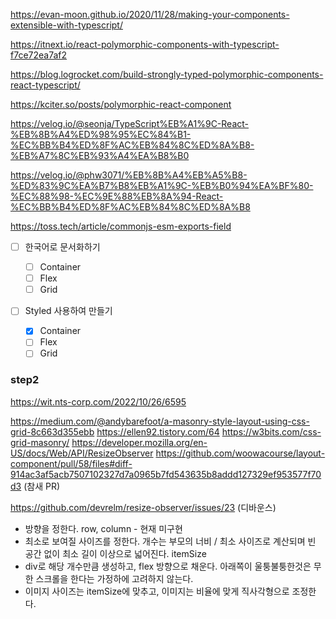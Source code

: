 https://evan-moon.github.io/2020/11/28/making-your-components-extensible-with-typescript/

https://itnext.io/react-polymorphic-components-with-typescript-f7ce72ea7af2

https://blog.logrocket.com/build-strongly-typed-polymorphic-components-react-typescript/

https://kciter.so/posts/polymorphic-react-component

https://velog.io/@seonja/TypeScript%EB%A1%9C-React-%EB%8B%A4%ED%98%95%EC%84%B1-%EC%BB%B4%ED%8F%AC%EB%84%8C%ED%8A%B8-%EB%A7%8C%EB%93%A4%EA%B8%B0

https://velog.io/@phw3071/%EB%8B%A4%EB%A5%B8-%ED%83%9C%EA%B7%B8%EB%A1%9C-%EB%B0%94%EA%BF%80-%EC%88%98-%EC%9E%88%EB%8A%94-React-%EC%BB%B4%ED%8F%AC%EB%84%8C%ED%8A%B8

https://toss.tech/article/commonjs-esm-exports-field

- [ ] 한국어로 문서화하기

  - [ ] Container
  - [ ] Flex
  - [ ] Grid

- [ ] Styled 사용하여 만들기

  - [x] Container
  - [ ] Flex
  - [ ] Grid

### step2

https://wit.nts-corp.com/2022/10/26/6595

https://medium.com/@andybarefoot/a-masonry-style-layout-using-css-grid-8c663d355ebb https://ellen92.tistory.com/64 https://w3bits.com/css-grid-masonry/ https://developer.mozilla.org/en-US/docs/Web/API/ResizeObserver https://github.com/woowacourse/layout-component/pull/58/files#diff-914ac3af5acb7507102327d7a0965b7fd543635b8addd127329ef953577f70d3 (참새 PR)

https://github.com/devrelm/resize-observer/issues/23 (디바운스)

- 방향을 정한다. row, column - 현재 미구현
- 최소로 보여질 사이즈를 정한다. 개수는 부모의 너비 / 최소 사이즈로 계산되며 빈 공간 없이 최소 길이 이상으로 넓어진다. itemSize
- div로 해당 개수만큼 생성하고, flex 방향으로 채운다. 아래쪽이 울퉁불퉁한것은 무한 스크롤을 한다는 가정하에 고려하지 않는다.
- 이미지 사이즈는 itemSize에 맞추고, 이미지는 비율에 맞게 직사각형으로 조정한다.
